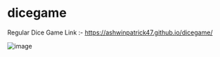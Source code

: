 # dicegame
Regular Dice Game
Link :- https://ashwinpatrick47.github.io/dicegame/


![image](https://github.com/ashwinpatrick47/dicegame/assets/54715541/4c5263e0-742d-4b3a-94e7-a408eed0b55e)

